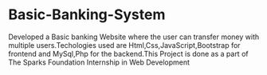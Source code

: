 # Basic-Banking-System
Developed a Basic banking Website where the user can transfer money with multiple users.Techologies used are Html,Css,JavaScript,Bootstrap for frontend and MySql,Php for the backend.This Project is done as a part  of The Sparks Foundation Internship in Web Development 
